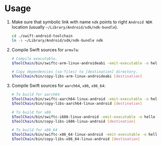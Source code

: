 Usage
=====

1. Make sure that symbolic link with name `ndk` points to right `Android NDK` location (usually `~/Library/Android/sdk/ndk-bundle`).

   ```bash
   cd ./swift-android-toolchain
   ln -s ~/Library/Android/sdk/ndk-bundle ndk
   ```
   
2. Compile Swift sources for `armv7a`:

   ```bash
   # Compile executable.
   $ToolChain/bin/swiftc-arm-linux-androideabi -emit-executable -o hello main.swift
   
   # Copy dependencies (so-files) to [destination] directory.
   $ToolChain/bin/copy-libs-arm-linux-androideabi [destination]
   ```
   
3. Compile Swift sources for `aarch64`, `x86`, `x86_64`:

   ```bash
   # To build for aarch64
   $ToolChain/bin/swiftc-aarch64-linux-android -emit-executable -o hello main.swift
   $ToolChain/bin/copy-libs-aarch64-linux-android [destination]
   
   # To build for x86
   $ToolChain/bin/swiftc-i686-linux-android -emit-executable -o hello main.swift
   $ToolChain/bin/copy-libs-i686-linux-android [destination]
   
   # To build for x86_64
   $ToolChain/bin/swiftc-x86_64-linux-android -emit-executable -o hello main.swift
   $ToolChain/bin/copy-libs-x86_64-linux-android [destination]
   ```